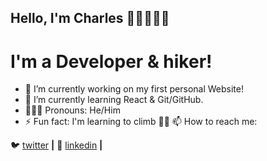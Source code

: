 ## Hello, I'm Charles ✌🏼👨🏻‍💻

# I'm a Developer & hiker!

- 🧰 I’m currently working on my first personal Website!
- 🌱 I’m currently learning React & Git/GitHub.
- 👨🏻‍🌾 Pronouns: He/Him
- ⚡ Fun fact: I'm learning to climb 🧗🏼
📫 How to reach me:

🐦 [twitter][twitter] **|** 
👔 [linkedin][linkedin] **|** 

[twitter]: https://twitter.com/ch4rle2
[linkedin]: https://www.linkedin.com/in/charles-oliveira-a5aa49207/
